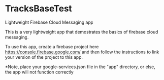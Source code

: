 # TracksBaseTest
Lightweight Firebase Cloud Messaging app


This is a very lightweight app that demostrates the basics of firebase cloud messaging.

To use this app, create a firebase project here https://console.firebase.google.com/ and then follow the instructions to link 
your version of the project to this app.

*Note, place your google-services.json file in the "app" directory, or else, the app will not function correctly
